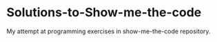 # Solutions-to-Show-me-the-code
My attempt at programming exercises in show-me-the-code repository.
